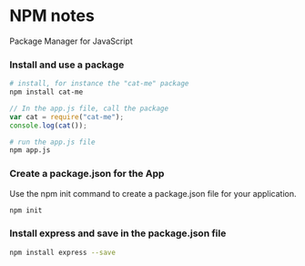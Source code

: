 # NPM notes

Package Manager for JavaScript

### Install and use a package
```bash
# install, for instance the "cat-me" package
npm install cat-me
```

```javascript
// In the app.js file, call the package
var cat = require("cat-me");
console.log(cat());
```

```bash
# run the app.js file
npm app.js
```

### Create a package.json for the App
Use the npm init command to create a package.json file for your application. 
```bash
npm init
```
### Install express and save in the package.json file
```bash
npm install express --save
```

